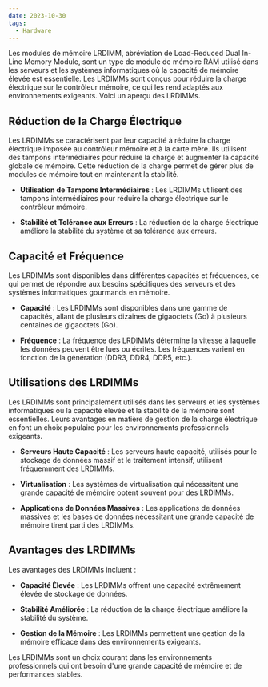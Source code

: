 ```yaml
---
date: 2023-10-30
tags:
  - Hardware
---
```


Les modules de mémoire LRDIMM, abréviation de Load-Reduced Dual In-Line Memory Module, sont un type de module de mémoire RAM utilisé dans les serveurs et les systèmes informatiques où la capacité de mémoire élevée est essentielle. Les LRDIMMs sont conçus pour réduire la charge électrique sur le contrôleur mémoire, ce qui les rend adaptés aux environnements exigeants. Voici un aperçu des LRDIMMs.

## Réduction de la Charge Électrique

Les LRDIMMs se caractérisent par leur capacité à réduire la charge électrique imposée au contrôleur mémoire et à la carte mère. Ils utilisent des tampons intermédiaires pour réduire la charge et augmenter la capacité globale de mémoire. Cette réduction de la charge permet de gérer plus de modules de mémoire tout en maintenant la stabilité.

- **Utilisation de Tampons Intermédiaires** : Les LRDIMMs utilisent des tampons intermédiaires pour réduire la charge électrique sur le contrôleur mémoire.

- **Stabilité et Tolérance aux Erreurs** : La réduction de la charge électrique améliore la stabilité du système et sa tolérance aux erreurs.

## Capacité et Fréquence

Les LRDIMMs sont disponibles dans différentes capacités et fréquences, ce qui permet de répondre aux besoins spécifiques des serveurs et des systèmes informatiques gourmands en mémoire.

- **Capacité** : Les LRDIMMs sont disponibles dans une gamme de capacités, allant de plusieurs dizaines de gigaoctets (Go) à plusieurs centaines de gigaoctets (Go).

- **Fréquence** : La fréquence des LRDIMMs détermine la vitesse à laquelle les données peuvent être lues ou écrites. Les fréquences varient en fonction de la génération (DDR3, DDR4, DDR5, etc.).

## Utilisations des LRDIMMs

Les LRDIMMs sont principalement utilisés dans les serveurs et les systèmes informatiques où la capacité élevée et la stabilité de la mémoire sont essentielles. Leurs avantages en matière de gestion de la charge électrique en font un choix populaire pour les environnements professionnels exigeants.

- **Serveurs Haute Capacité** : Les serveurs haute capacité, utilisés pour le stockage de données massif et le traitement intensif, utilisent fréquemment des LRDIMMs.

- **Virtualisation** : Les systèmes de virtualisation qui nécessitent une grande capacité de mémoire optent souvent pour des LRDIMMs.

- **Applications de Données Massives** : Les applications de données massives et les bases de données nécessitant une grande capacité de mémoire tirent parti des LRDIMMs.

## Avantages des LRDIMMs

Les avantages des LRDIMMs incluent :

- **Capacité Élevée** : Les LRDIMMs offrent une capacité extrêmement élevée de stockage de données.

- **Stabilité Améliorée** : La réduction de la charge électrique améliore la stabilité du système.

- **Gestion de la Mémoire** : Les LRDIMMs permettent une gestion de la mémoire efficace dans des environnements exigeants.

Les LRDIMMs sont un choix courant dans les environnements professionnels qui ont besoin d'une grande capacité de mémoire et de performances stables.

